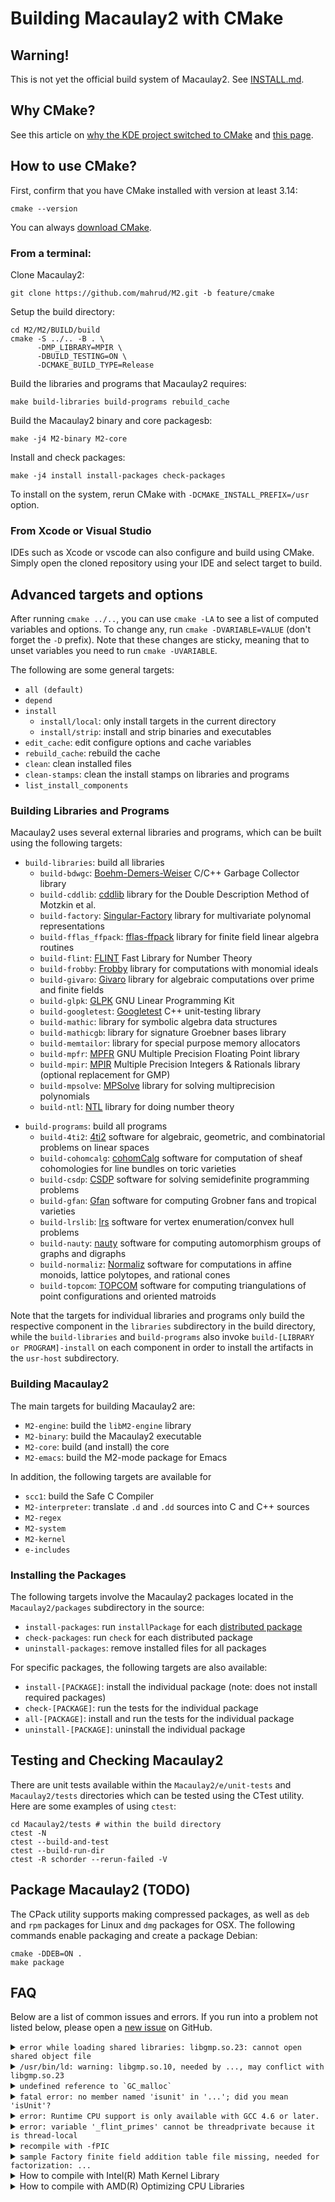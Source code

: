 Building Macaulay2 with CMake
=============================

## Warning!
This is not yet the official build system of Macaulay2. See [INSTALL.md](INSTALL.md).

## Why CMake?
See this article on [why the KDE project switched to CMake](https://lwn.net/Articles/188693/) and
[this page](https://gitlab.kitware.com/cmake/community/-/wikis/doc/cmake/Really-Cool-CMake-Features).

## How to use CMake?

First, confirm that you have CMake installed with version at least 3.14:
```
cmake --version
```
You can always [download CMake](https://cmake.org/download/).

### From a terminal:
Clone Macaulay2:
```
git clone https://github.com/mahrud/M2.git -b feature/cmake
```
Setup the build directory:
```
cd M2/M2/BUILD/build
cmake -S ../.. -B . \
      -DMP_LIBRARY=MPIR \
      -DBUILD_TESTING=ON \
      -DCMAKE_BUILD_TYPE=Release
```
Build the libraries and programs that Macaulay2 requires:
```
make build-libraries build-programs rebuild_cache
```
Build the Macaulay2 binary and core packagesb:
```
make -j4 M2-binary M2-core
```
Install and check packages:
```
make -j4 install install-packages check-packages
```

To install on the system, rerun CMake with `-DCMAKE_INSTALL_PREFIX=/usr` option.

### From Xcode or Visual Studio
IDEs such as Xcode or vscode can also configure and build using CMake.
Simply open the cloned repository using your IDE and select target to build.

## Advanced targets and options
After running `cmake ../..`, you can use `cmake -LA` to see a list of computed variables and options.
To change any, run `cmake -DVARIABLE=VALUE` (don't forget the `-D` prefix). Note that these changes are
sticky, meaning that to unset variables you need to run `cmake -UVARIABLE`.

The following are some general targets:
- `all (default)`
- `depend`
- `install`
  - `install/local`: only install targets in the current directory
  - `install/strip`: install and strip binaries and executables
- `edit_cache`: edit configure options and cache variables
- `rebuild_cache`: rebuild the cache
- `clean`: clean installed files
- `clean-stamps`: clean the install stamps on libraries and programs
- `list_install_components`

### Building Libraries and Programs

Macaulay2 uses several external libraries and programs, which can be built using the following targets:
- `build-libraries`: build all libraries
  - `build-bdwgc`:	[Boehm-Demers-Weiser] C/C++ Garbage Collector library
  - `build-cddlib`:	[cddlib] library for the Double Description Method of Motzkin et al.
  - `build-factory`: [Singular-Factory] library for multivariate polynomal representations
  - `build-fflas_ffpack`: [fflas-ffpack] library for finite field linear algebra routines
  - `build-flint`:	[FLINT] Fast Library for Number Theory
  - `build-frobby`:	[Frobby] library for computations with monomial ideals
  - `build-givaro`:	[Givaro] library for algebraic computations over prime and finite fields
  - `build-glpk`:	[GLPK] GNU Linear Programming Kit
  - `build-googletest`: [Googletest] C++ unit-testing library
  - `build-mathic`:	library for symbolic algebra data structures
  - `build-mathicgb`: library for signature Groebner bases library
  - `build-memtailor`: library for special purpose memory allocators
  - `build-mpfr`:	[MPFR] GNU Multiple Precision Floating Point library
  - `build-mpir`:	[MPIR] Multiple Precision Integers & Rationals library (optional replacement for GMP)
  - `build-mpsolve`: [MPSolve] library for solving multiprecision polynomials
  - `build-ntl`:	[NTL] library for doing number theory

[Boehm-Demers-Weiser]: https://www.hboehm.info/gc/
[cddlib]: https://github.com/cddlib/cddlib
[Singular-Factory]: https://github.com/Singular/Sources/tree/spielwiese/factory
[fflas-ffpack]: https://linbox-team.github.io/fflas-ffpack/
[FLINT]: http://www.flintlib.org/
[Frobby]: https://www.broune.com/frobby/
[Givaro]: https://github.com/linbox-team/givaro
[GLPK]: https://www.gnu.org/software/glpk/
[Googletest]: https://github.com/google/googletest
[MPFR]: https://www.mpfr.org/
[MPIR]: http://mpir.org/
[MPSolve]: https://github.com/robol/MPSolve
[NTL]: https://www.shoup.net/ntl/

- `build-programs`: build all programs
  - `build-4ti2`:	[4ti2] software for algebraic, geometric, and combinatorial problems on linear spaces
  - `build-cohomcalg`: [cohomCalg] software for computation of sheaf cohomologies for line bundles on toric varieties
  - `build-csdp`:	[CSDP] software for solving semidefinite programming problems
  - `build-gfan`:	[Gfan] software for computing Grobner fans and tropical varieties
  - `build-lrslib`:	[lrs] software for vertex enumeration/convex hull problems
  - `build-nauty`:	[nauty] software for computing automorphism groups of graphs and digraphs
  - `build-normaliz`: [Normaliz] software for computations in affine monoids, lattice polytopes, and rational cones
  - `build-topcom`:	[TOPCOM] software for computing triangulations of point configurations and oriented matroids

[4ti2]: https://4ti2.github.io/
[CSDP]: https://github.com/coin-or/Csdp/wiki
[Gfan]: https://users-math.au.dk/~jensen/software/gfan/gfan.html
[Normaliz]: https://www.normaliz.uni-osnabrueck.de/
[TOPCOM]: http://www.rambau.wm.uni-bayreuth.de/TOPCOM/
[cohomCalg]: https://github.com/BenjaminJurke/cohomCalg
[lrs]: http://cgm.cs.mcgill.ca/~avis/C/lrs.html
[nauty]: http://pallini.di.uniroma1.it/

Note that the targets for individual libraries and programs only build the respective component in 
the `libraries` subdirectory in the build directory, while the `build-libraries` and `build-programs`
also invoke `build-[LIBRARY or PROGRAM]-install` on each component in order to install the artifacts
in the `usr-host` subdirectory.

### Building Macaulay2

The main targets for building Macaulay2 are:
- `M2-engine`: build the `libM2-engine` library
- `M2-binary`: build the Macaulay2 executable
- `M2-core`: build (and install) the core
- `M2-emacs`: build the M2-mode package for Emacs

In addition, the following targets are available for 
- `scc1`: build the Safe C Compiler
- `M2-interpreter`: translate `.d` and `.dd` sources into C and C++ sources
- `M2-regex`
- `M2-system`
- `M2-kernel`
- `e-includes`

### Installing the Packages

The following targets involve the Macaulay2 packages located in the `Macaulay2/packages` subdirectory in the source:
- `install-packages`: run `installPackage` for each [distributed package](Macaulay2/packages/%3Ddistributed-packages)
- `check-packages`: run `check` for each distributed package
- `uninstall-packages`: remove installed files for all packages

For specific packages, the following targets are also available:
- `install-[PACKAGE]`: install the individual package (note: does not install required packages)
- `check-[PACKAGE]`: run the tests for the individual package
- `all-[PACKAGE]`: install and run the tests for the individual package
- `uninstall-[PACKAGE]`: uninstall the individual package

## Testing and Checking Macaulay2

There are unit tests available within the `Macaulay2/e/unit-tests` and `Macaulay2/tests` directories which 
can be tested using the CTest utility. Here are some examples of using `ctest`:
```
cd Macaulay2/tests # within the build directory
ctest -N
ctest --build-and-test
ctest --build-run-dir
ctest -R schorder --rerun-failed -V
```

## Package Macaulay2 (TODO)

The CPack utility supports making compressed packages, as well as `deb` and `rpm` packages for Linux
and `dmg` packages for OSX. The following commands enable packaging and create a package Debian:
```
cmake -DDEB=ON .
make package
```

## FAQ

Below are a list of common issues and errors. If you run into a problem not listed below,
please open a [new issue](https://github.com/Macaulay2/M2/issues/new) on GitHub.

<details>
<summary><code>error while loading shared libraries: libgmp.so.23: cannot open shared object file</code></summary>
This error occurs when a library or component is linked with libmpir, located in `usr-host/lib`, but that
directory is not in the path of the linker.
<code><pre>
export LD_LIBRARY_PATH=[BUILD DIRECTORY]/usr-host/lib
</code></pre>
</details>


<details>
<summary><code>/usr/bin/ld: warning: libgmp.so.10, needed by ..., may conflict with libgmp.so.23</code></summary>
This happens because the local version of a high level library, for instance libflint, is linked against
an older version of a lower level library, such as libmpfr or libgmp.
<code><pre>
/usr/bin/ld: warning: libgmp.so.10, needed by ../../usr-host/lib/libmpfr.so, may conflict with libgmp.so.23
/usr/bin/ld: warning: libgmp.so.10, needed by /usr/lib64/libntl.so, may conflict with libgmp.so.23
/usr/bin/ld: warning: libmpfr.so.4, needed by /usr/local/lib/libflint.so, may conflict with libmpfr.so.6
/usr/bin/ld: warning: libgmpxx.so.4, needed by /usr/lib64/libfrobby.so, may conflict with libgmpxx.so.8
</code></pre>
Solution:
<code><pre>
make build-[mpfr | ntl | flint | frobby]-install
cmake -U*[MPFR | NTL | FLINT | FROBBY]* .
</code></pre>
</details>


<details>
<summary><code>undefined reference to `GC_malloc`</code></summary>
This error occurs if the GC library path is not set correctly.
<code><pre>
[  4%] Linking C executable scc1
CMakeFiles/scc1.dir/scc1.c.o: In function `getmem':
/home/macaulay/M2/M2/Macaulay2/c/scc1.c:23: undefined reference to `GC_malloc'
</code></pre>
Solution:
<code><pre>
make build-bdwgc-install
cmake -U*BDWGC* .
</code></pre>
</details>


<details>
<summary><code>fatal error: no member named 'isunit' in '...'; did you mean 'isUnit'?</code></summary>
Yes. This error occurs when the local givaro headers are version 4.0.2 or below, but we have
built version 4.0.3 or above in `usr-host`.
<code><pre>
cmake -U*GIVARO* .
</code></pre>
</details>


<details>
<summary><code>error: Runtime CPU support is only available with GCC 4.6 or later.</code></summary>
When compiling using Clang, the following error might occur:
<code><pre>
[ 25%] Building CXX object Macaulay2/e/CMakeFiles/M2-engine.dir/ntl-internal.cpp.o
In file included from M2/Macaulay2/e/ntl-debugio.cpp:4:
In file included from M2/Macaulay2/e/./ntl-interface.hpp:16:
In file included from /usr/include/NTL/ZZ.h:18:
In file included from /usr/include/NTL/lip.h:5:
/usr/include/NTL/ctools.h:510:2: fatal error: Runtime CPU support is only available with GCC 4.6 or later.
#error Runtime CPU support is only available with GCC 4.6 or later.
 ^
</code></pre>
If this happens, run the following to build NTL in the `usr-host` library and use it.
<code><pre>
make build-ntl-install
cmake -UNTL_* .
</code></pre>
</details>


<details>
<summary><code>error: variable '_flint_primes' cannot be threadprivate because it is thread-local</code></summary>
If certain prerequisite libraries, such as OpenMP, are not installed before beginning the process,
<code><pre>
[ 60%] Building CXX object Macaulay2/e/CMakeFiles/M2-unit-tests.dir/unit-tests/ARingZZTest.cpp.o
In file included from M2/Macaulay2/e/unit-tests/ARingZZTest.cpp:11:
In file included from M2/Macaulay2/e/./aring-zz-flint.hpp:18:
In file included from /usr/local/include/flint/arith.h:24:
In file included from /usr/local/include/flint/fmpz.h:31:
In file included from /usr/local/include/flint/nmod_vec.h:29:
/usr/local/include/flint/ulong_extras.h:123:27: error: variable '_flint_primes' cannot be threadprivate because it is thread-local
#pragma omp threadprivate(_flint_primes, _flint_prime_inverses, _flint_primes_used)
                          ^
<code><pre>
If this happens, run the following to build Flint in the `usr-host` library and use it.
</code></pre>
make build-flint-install
cmake -UFLINT_* .
</code></pre>
</details>


<details>
<summary><code>recompile with -fPIC</code></summary>
TODO
<code><pre>
/usr/bin/ld: M2/BUILD/build/usr-host/lib/libgmp.a(randmts.o): relocation R_X86_64_32S against `.rodata' can not be used when making a shared object; recompile with -fPIC
</code></pre>
</details>


<details>
<summary><code>sample Factory finite field addition table file missing, needed for factorization: ...</code></code></summary>
TODO
<code><pre>
[ 60%] Generating ../../usr-dist/share/Macaulay2/Core/tvalues.m2
../../../../../../Macaulay2/m2/debugging.m2:20:6:(1):[7]: error: sample Factory finite field addition table file missing, needed for factorization: /home/mahrud/Projects/M2/M2/M2/BUILD/build-cmake/usr-dist/
</code></pre>
</details>


<details>
<summary>How to compile with Intel(R) Math Kernel Library</summary>
[MKL](https://software.intel.com/en-us/mkl) is a linear algebra routines library specifically optimized for
Intel(R) processors. To enable linking with MKL, adjust the path and architecture appropriately and run the
following before calling `cmake`:
<code><pre>
source /opt/intel/bin/compilervars.sh intel64
</code></pre>
Note that MKL is closed-source but released as a freeware.
</details>


<details>
<summary>How to compile with AMD(R) Optimizing CPU Libraries</summary>
TODO: [AOCL](https://developer.amd.com/amd-aocl/) includes AMD BLIS and AMD libFLAME
</details>
